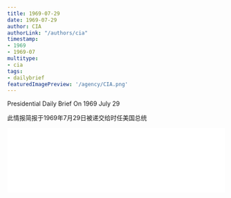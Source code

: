 ```yaml
---
title: 1969-07-29
date: 1969-07-29
author: CIA 
authorLink: "/authors/cia"
timestamp: 
- 1969
- 1969-07
multitype: 
- cia
tags: 
- dailybrief
featuredImagePreview: '/agency/CIA.png'
---
```



Presidential Daily Brief On 1969 July 29

此情报简报于1969年7月29日被递交给时任美国总统

<!--more-->





<div id="over" style="width:100%; overflow:hidden"> <iframe id="sFrame" name="sFrame" frameborder="no" border="0"  allowfullscreen marginwidth="0" scrolling="no" src = " /CIA/1969-07-29.html "  style = " position:absulute; width: 806px; top: 300;" > </iframe> </div>